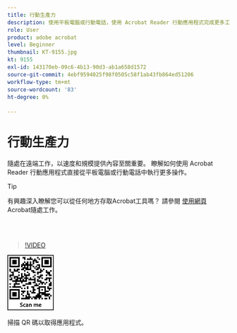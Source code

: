 ```yaml
---
title: 行動生產力
description: 使用平板電腦或行動電話，使用 Acrobat Reader 行動應用程式完成更多工作
role: User
product: adobe acrobat
level: Beginner
thumbnail: KT-9155.jpg
kt: 9155
exl-id: 143170eb-09c6-4b13-90d3-ab1a658d1572
source-git-commit: 4ebf9594025f98f0505c58f1ab43fb864ed51206
workflow-type: tm+mt
source-wordcount: '83'
ht-degree: 0%

---
```


# 行動生產力

隨處在遠端工作，以速度和規模提供內容至關重要。 瞭解如何使用 Acrobat Reader 行動應用程式直接從平板電腦或行動電話中執行更多操作。

>[!TIP]
>
>有興趣深入瞭解您可以從任何地方存取Acrobat工具嗎？ 請參閱 [ 使用網頁 ](acrobatweb.md) Acrobat隨處工作。

<br> 

>[!VIDEO](https://video.tv.adobe.com/v/337972?quality=12&learn=on&hidetitle=true)

![QR 碼](../assets/Acrobatqrcode.jpg)

掃描 QR 碼以取得應用程式。
